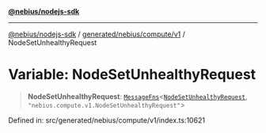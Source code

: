 [**@nebius/nodejs-sdk**](../../../../../README.md)

---

[@nebius/nodejs-sdk](../../../../../README.md) / [generated/nebius/compute/v1](../README.md) / NodeSetUnhealthyRequest

# Variable: NodeSetUnhealthyRequest

> **NodeSetUnhealthyRequest**: [`MessageFns`](../../../../../runtime/protos/core/interfaces/MessageFns.md)\<[`NodeSetUnhealthyRequest`](../interfaces/NodeSetUnhealthyRequest.md), `"nebius.compute.v1.NodeSetUnhealthyRequest"`\>

Defined in: src/generated/nebius/compute/v1/index.ts:10621
